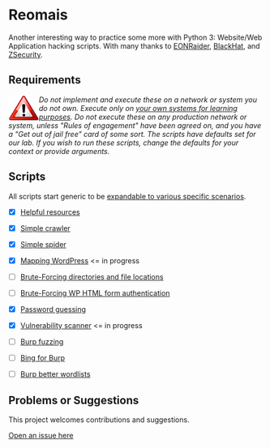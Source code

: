# Reomais

Another interesting way to practice some more with Python 3: Website/Web Application hacking scripts.
With many thanks to [EONRaider](https://github.com/EONRaider), [BlackHat](https://www.blackhat.com/), and [ZSecurity](https://zsecurity.org/).

## Requirements

<img align="left" src="https://github.com/tymyrddin/attack-trees/blob/main/assets/images/warning.png">_Do not implement and execute these on a network or system you do not own. Execute only on [your own systems for learning purposes](https://github.com/tymyrddin/ymrir/wiki). Do not execute these on any production network or system, unless "Rules of engagement" have been agreed on, and you have a "Get out of jail free" card of some sort. The scripts have defaults set for our lab. If you wish to run these scripts, change the defaults for your context or provide arguments._

## Scripts

All scripts start generic to be [expandable to various specific scenarios](https://github.com/tymyrddin/darkest-forest/tree/main/application-hacking).

- [x] [Helpful resources](helpful_resources)
- [x] [Simple crawler](crawler)
- [x] [Simple spider](spider)
- [x] [Mapping WordPress](mapping_wordpress) <= in progress
- [ ] [Brute-Forcing directories and file locations](bf_locations)
- [ ] [Brute-Forcing WP HTML form authentication](bf_forms)
- [x] [Password guessing](password_guessing)
- [x] [Vulnerability scanner](scanner) <= in progress
- [ ] [Burp fuzzing](burp_fuzzing)
- [ ] [Bing for Burp](bing_burp)
- [ ] [Burp better wordlists](password_gold)


## Problems or Suggestions

This project welcomes contributions and suggestions. 

[Open an issue here](https://github.com/tymyrddin/reomais/issues)